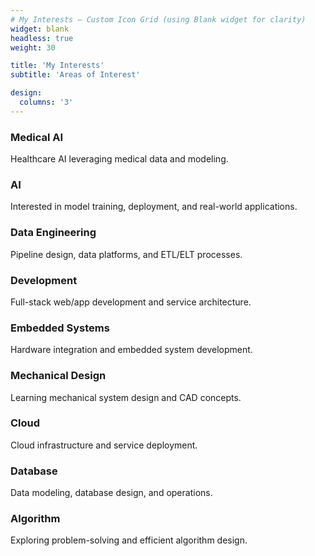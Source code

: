 ```yaml
---
# My Interests — Custom Icon Grid (using Blank widget for clarity)
widget: blank
headless: true
weight: 30

title: 'My Interests'
subtitle: 'Areas of Interest'

design:
  columns: '3'
---
```


<div class="features-grid">
  <div class="feature-item">
    <i class="fas fa-heartbeat"></i>
    <h3>Medical AI</h3>
    <p>Healthcare AI leveraging medical data and modeling.</p>
  </div>
  <div class="feature-item">
    <i class="fas fa-robot"></i>
    <h3>AI</h3>
    <p>Interested in model training, deployment, and real-world applications.</p>
  </div>
  <div class="feature-item">
    <i class="fas fa-database"></i>
    <h3>Data Engineering</h3>
    <p>Pipeline design, data platforms, and ETL/ELT processes.</p>
  </div>
  <div class="feature-item">
    <i class="fas fa-code"></i>
    <h3>Development</h3>
    <p>Full-stack web/app development and service architecture.</p>
  </div>
  <div class="feature-item">
    <i class="fas fa-microchip"></i>
    <h3>Embedded Systems</h3>
    <p>Hardware integration and embedded system development.</p>
  </div>
  <div class="feature-item">
    <i class="fas fa-cogs"></i>
    <h3>Mechanical Design</h3>
    <p>Learning mechanical system design and CAD concepts.</p>
  </div>
  <div class="feature-item">
    <i class="fas fa-cloud"></i>
    <h3>Cloud</h3>
    <p>Cloud infrastructure and service deployment.</p>
  </div>
  <div class="feature-item">
    <i class="fas fa-server"></i>
    <h3>Database</h3>
    <p>Data modeling, database design, and operations.</p>
  </div>
  <div class="feature-item">
    <i class="fas fa-project-diagram"></i>
    <h3>Algorithm</h3>
    <p>Exploring problem-solving and efficient algorithm design.</p>
  </div>
</div>
